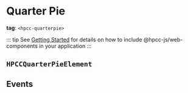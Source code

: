 # Quarter Pie

**tag**: `<hpcc-quarterpie>`

<ClientOnly>
  <hpcc-preview style="width:100%;height:400px">
    <hpcc-quarterpie style="width:100%;height:100%">
    </hpcc-quarterpie>
    <script>
      document.querySelector("hpcc-quarterpie").columns = ["Subject", "Score"];
      document.querySelector("hpcc-quarterpie").data = [
        ["Math", 88],
        ["English", 72],
        ["Science", 60],
        ["History", 50],
        ["Geography", 40],
        ["Biology", 30],
        ["Physics", 20],
        ["Chemistry", 10]
      ];
    </script>
  </hpcc-preview>
</ClientOnly>

::: tip
See [Getting Started](../../README) for details on how to include @hpcc-js/web-components in your application
:::

## `HPCCQuarterPieElement`

## Events
